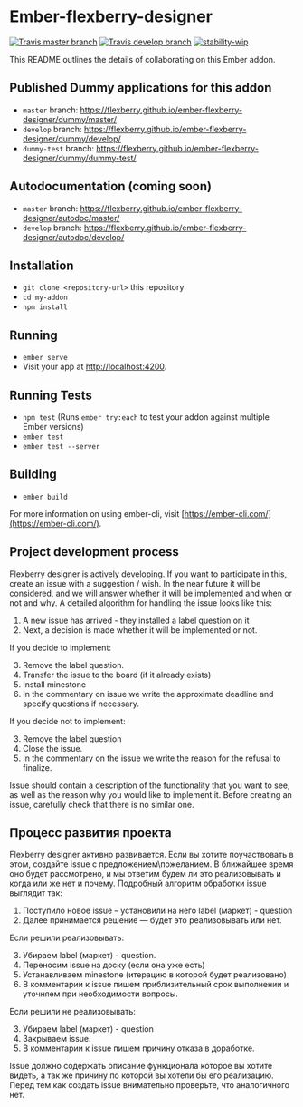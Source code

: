 # Ember-flexberry-designer

[![Travis master branch](https://img.shields.io/travis/Flexberry/ember-flexberry-designer/master.svg?label=master%20build%20)](https://travis-ci.org/Flexberry/ember-flexberry-designer)
[![Travis develop branch](https://img.shields.io/travis/Flexberry/ember-flexberry-designer/develop.svg?label=develop%20build)](https://travis-ci.org/Flexberry/ember-flexberry-designer/branches)
[![stability-wip](https://img.shields.io/badge/stability-work_in_progress-lightgrey.svg)](https://github.com/orangemug/stability-badges#work-in-progress)

This README outlines the details of collaborating on this Ember addon.

## Published Dummy applications for this addon

* `master` branch: <https://flexberry.github.io/ember-flexberry-designer/dummy/master/>
* `develop` branch: <https://flexberry.github.io/ember-flexberry-designer/dummy/develop/>
* `dummy-test` branch: <https://flexberry.github.io/ember-flexberry-designer/dummy/dummy-test/>

## Autodocumentation (coming soon)

* `master` branch: <https://flexberry.github.io/ember-flexberry-designer/autodoc/master/>
* `develop` branch: <https://flexberry.github.io/ember-flexberry-designer/autodoc/develop/>

## Installation

* `git clone <repository-url>` this repository
* `cd my-addon`
* `npm install`

## Running

* `ember serve`
* Visit your app at [http://localhost:4200](http://localhost:4200).

## Running Tests

* `npm test` (Runs `ember try:each` to test your addon against multiple Ember versions)
* `ember test`
* `ember test --server`

## Building

* `ember build`

For more information on using ember-cli, visit [https://ember-cli.com/](https://ember-cli.com/).

## Project development process

Flexberry designer is actively developing. If you want to participate in this, create an issue with a suggestion / wish. In the near future it will be considered, and we will answer whether it will be implemented and when or not and why. A detailed algorithm for handling the issue looks like this:
1. A new issue has arrived - they installed a label question on it
2. Next, a decision is made whether it will be implemented or not.

If you decide to implement:

3. Remove the label question.
4. Transfer the issue to the board (if it already exists)
5. Install minestone
6. In the commentary on issue we write the approximate deadline and specify questions if necessary.

If you decide not to implement:

3. Remove the label question
4. Close the issue.
5. In the commentary on the issue we write the reason for the refusal to finalize.

Issue should contain a description of the functionality that you want to see, as well as the reason why you would like to implement it.
Before creating an issue, carefully check that there is no similar one.

## Процесс развития проекта

Flexberry designer активно развивается.  Если вы хотите поучаствовать в этом, создайте issue с предложением\пожеланием. В ближайшее время оно будет рассмотрено, и мы ответим будем ли это реализовывать и когда или же нет и почему. Подробный алгоритм обработки issue выглядит так:
1. Поступило новое issue – установили на него label (маркет) - question
2. Далее принимается решение — будет это реализовывать или нет.

Если решили реализовывать:

3. Убираем label (маркет) - question.
4. Переносим issue на доску (если она уже есть)
5. Устанавливаем minestone (итерацию в которой будет реализовано)
6. В комментарии к issue пишем приблизительный срок выполнении и уточняем при необходимости вопросы.

Если решили не реализовывать:

3. Убираем label (маркет) - question
4. Закрываем issue.
5. В комментарии к issue пишем причину отказа в доработке.

Issue должно содержать описание функционала которое вы хотите видеть, а так же причину по которой вы хотели бы его реализацию.
Перед тем как создать issue внимательно проверьте, что аналогичного нет.
